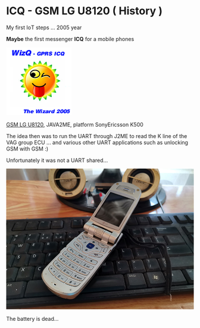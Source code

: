 # ICQ - GSM LG U8120 ( History )

My first IoТ steps ... 2005 year

**Maybe** the first messenger **ICQ** for a mobile phones

![screen](https://raw.githubusercontent.com/Wiz-IO/icq-gsm/main/Res/logo.png)

[GSM LG U8120](https://www.gsmarena.com/lg_u8120-843.php), JAVA2ME, platform SonyEricsson K500

The idea then was to run the UART through J2ME to read the K line of the VAG group ECU ... and various other UART applications such as unlocking GSM with GSM :)

Unfortunately it was not a UART shared...

![small](https://raw.githubusercontent.com/Wiz-IO/icq-gsm/main/small.jpg)

The battery is dead...
